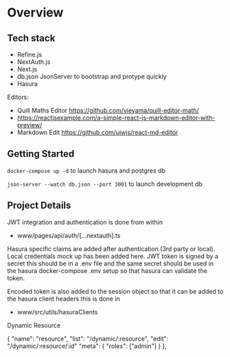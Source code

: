 # Overview

## Tech stack

- Refine.js
- NextAuth.js
- Next.js
- db.json JsonServer to bootstrap and protype quickly
- Hasura

Editors:
- Quill Maths Editor https://github.com/vieyama/quill-editor-math/
- https://reactjsexample.com/a-simple-react-js-markdown-editor-with-preview/
- Markdown Edit https://github.com/uiwjs/react-md-editor
## Getting Started

```docker-compose up -d``` to launch hasura and postgres db

```json-server --watch db.json --port 3001``` to launch development db

## Project Details

JWT integration and authentication is done from within
- www/pages/api/auth/[...nextauth].ts

Hasura specific claims are added after authentication (3rd party or local). 
Local credentials mock up has been added here. JWT token is signed by a secret this should
be in a .env file and the same secret should be used in the hasura docker-compose .env setup
so that hasura can validate the token.

Encoded token is also added to the session object so that it can be added to the hasura client headers
this is done in 
- www/src/utils/hasuraClients

Dynamic Resource

{
"name": "resource",
"list": "/dynamic/:resource",
"edit": "/dynamic/:resource/:id"
"meta": {
"roles": ["admin"]
}
},

